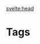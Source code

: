 <script lang="ts">
  import TagsList from "$lib/components/TagsList.svelte";
  import { siteTitle } from "$lib/config";

  export let data;
</script>

<svelte:head>

  <title>Tags | {siteTitle}</title>
  <meta property="og:title" content="Tags | {siteTitle}" />
  <meta name="twitter:title" content="Tags | {siteTitle}" />
</svelte:head>

# Tags

<TagsList uniqueTags={data.uniqueTags} tagCounts={data.tagCounts} />

<style lang="scss">
  h1 {
		margin-bottom: 2rem;
	}
</style>
